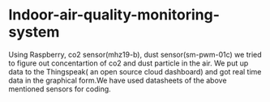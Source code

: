 # Indoor-air-quality-monitoring-system
Using Raspberry, co2 sensor(mhz19-b), dust sensor(sm-pwm-01c) we tried to figure out concentartion of co2 and dust particle in the air. We put up data to the Thingspeak( an open source cloud dashboard) and got real time data in the graphical form.We have used datasheets of the above mentioned sensors for coding.
